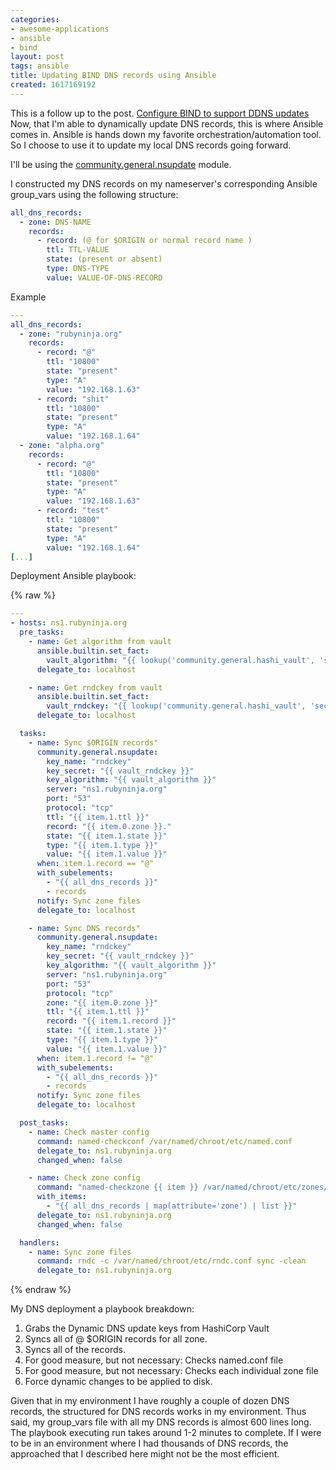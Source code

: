 ```yaml
---
categories:
- awesome-applications
- ansible
- bind
layout: post
tags: ansible
title: Updating BIND DNS records using Ansible
created: 1617169192
---
```

This is a follow up to the post. <a href="https://www.rubysecurity.org/Configure-BIND-to-support-DDNS-updates" target="_blank">Configure BIND to support DDNS updates
</a> Now, that I'm able to dynamically update DNS records, this is where Ansible comes in. Ansible is hands down my favorite orchestration/automation tool. So I choose to use it to update my local DNS records going forward.

I'll be using the <a href="https://docs.ansible.com/ansible/latest/collections/community/general/nsupdate_module.html" target="_blank">community.general.nsupdate</a> module.

I constructed my DNS records on my nameserver's corresponding Ansible group_vars using the following structure:

```yaml
all_dns_records:
  - zone: DNS-NAME
    records:
      - record: (@ for $ORIGIN or normal record name )
        ttl: TTL-VALUE
        state: (present or absent)
        type: DNS-TYPE
        value: VALUE-OF-DNS-RECORD
```

Example

```yaml
---
all_dns_records:
  - zone: "rubyninja.org"
    records:
      - record: "@"
        ttl: "10800"
        state: "present"
        type: "A"
        value: "192.168.1.63"
      - record: "shit"
        ttl: "10800"
        state: "present"
        type: "A"
        value: "192.168.1.64"
  - zone: "alpha.org"
    records:
      - record: "@"
        ttl: "10800"
        state: "present"
        type: "A"
        value: "192.168.1.63"
      - record: "test"
        ttl: "10800"
        state: "present"
        type: "A"
        value: "192.168.1.64"
[...]
```

Deployment Ansible playbook:

{% raw %}
```yaml
---
- hosts: ns1.rubyninja.org
  pre_tasks:
    - name: Get algorithm from vault
      ansible.builtin.set_fact:
        vault_algorithm: "{{ lookup('community.general.hashi_vault', 'secret/systems/bind:algorithm') }}"
      delegate_to: localhost

    - name: Get rndckey from vault
      ansible.builtin.set_fact:
        vault_rndckey: "{{ lookup('community.general.hashi_vault', 'secret/systems/bind:rndckey') }}"
      delegate_to: localhost

  tasks:
    - name: Sync $ORIGIN records"
      community.general.nsupdate:
        key_name: "rndckey"
        key_secret: "{{ vault_rndckey }}"
        key_algorithm: "{{ vault_algorithm }}"
        server: "ns1.rubyninja.org"
        port: "53"
        protocol: "tcp"
        ttl: "{{ item.1.ttl }}"
        record: "{{ item.0.zone }}."
        state: "{{ item.1.state }}"
        type: "{{ item.1.type }}"
        value: "{{ item.1.value }}"
      when: item.1.record == "@"
      with_subelements:
        - "{{ all_dns_records }}"
        - records
      notify: Sync zone files
      delegate_to: localhost

    - name: Sync DNS records"
      community.general.nsupdate:
        key_name: "rndckey"
        key_secret: "{{ vault_rndckey }}"
        key_algorithm: "{{ vault_algorithm }}"
        server: "ns1.rubyninja.org"
        port: "53"
        protocol: "tcp"
        zone: "{{ item.0.zone }}"
        ttl: "{{ item.1.ttl }}"
        record: "{{ item.1.record }}"
        state: "{{ item.1.state }}"
        type: "{{ item.1.type }}"
        value: "{{ item.1.value }}"
      when: item.1.record != "@"
      with_subelements:
        - "{{ all_dns_records }}"
        - records
      notify: Sync zone files
      delegate_to: localhost

  post_tasks:
    - name: Check master config
      command: named-checkconf /var/named/chroot/etc/named.conf
      delegate_to: ns1.rubyninja.org
      changed_when: false

    - name: Check zone config
      command: "named-checkzone {{ item }} /var/named/chroot/etc/zones/db.{{ item }}"
      with_items:
        - "{{ all_dns_records | map(attribute='zone') | list }}"
      delegate_to: ns1.rubyninja.org
      changed_when: false

  handlers:
    - name: Sync zone files
      command: rndc -c /var/named/chroot/etc/rndc.conf sync -clean
      delegate_to: ns1.rubyninja.org
```
{% endraw %}

My DNS deployment a playbook breakdown:

1. Grabs the Dynamic DNS update keys from HashiCorp Vault
2. Syncs all of @ $ORIGIN records for all zone.
3. Syncs all of the records.
4. For good measure, but not necessary: Checks named.conf file
5. For good measure, but not necessary: Checks each individual zone file
6. Force dynamic changes to be applied to disk.

Given that in my environment I have roughly a couple of dozen DNS records, the structured for DNS records works in my environment. Thus said, my group_vars file with all my DNS records is almost 600 lines long. The playbook executing run takes around 1-2 minutes to complete. If I were to be in an environment where I had thousands of DNS records, the approached that I described here might not be the most efficient.
